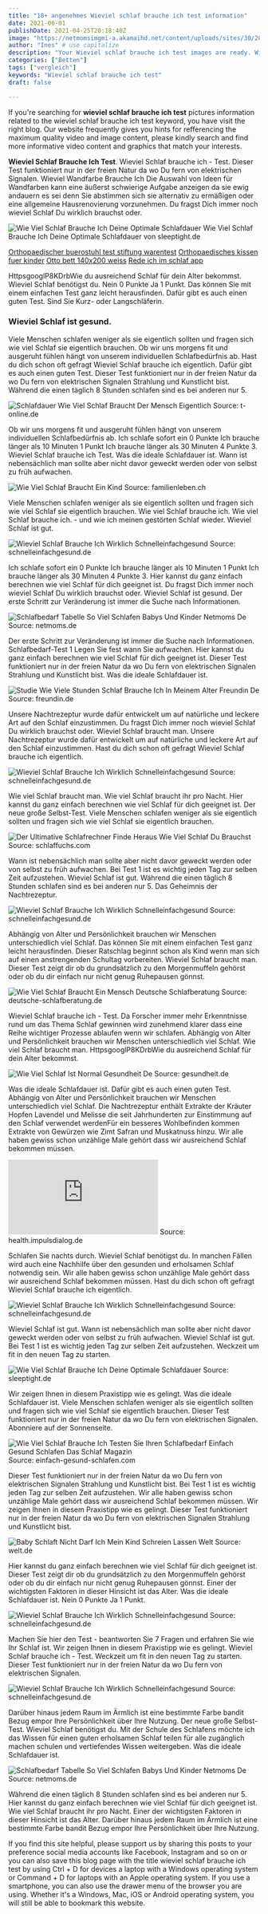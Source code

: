 ```yaml
---
title: "18+ angenehmes Wieviel schlaf brauche ich test information"
date: 2021-06-01
publishDate: 2021-04-25T20:18:40Z
image: "https://netmomsimgmi-a.akamaihd.net/content/uploads/sites/30/2018/09/Schlaftabelle_Kinder-von-7-16Jahre_NEU.jpg"
author: "Ines" # use capitalize
description: "Your Wieviel schlaf brauche ich test images are ready. Wieviel schlaf brauche ich test are a topic that is being searched for and liked by netizens today. You can Download the Wieviel schlaf brauche ich test files here. Find and Download all free photos."
categories: ["Betten"]
tags: ["vergleich"]
keywords: "Wieviel schlaf brauche ich test"
draft: false

---
```


If you're searching for **wieviel schlaf brauche ich test** pictures information related to the wieviel schlaf brauche ich test keyword, you have visit the right  blog. Our website frequently  gives you  hints  for refferencing  the maximum  quality video and image  content, please kindly search and find more informative video content and graphics that match your interests.

**Wieviel Schlaf Brauche Ich Test**. Wieviel Schlaf brauche ich - Test. Dieser Test funktioniert nur in der freien Natur da wo Du fern von elektrischen Signalen. Wieviel Wandfarbe Brauche Ich Die Auswahl von Ideen für Wandfarben kann eine äußerst schwierige Aufgabe anzeigen da sie ewig andauern es sei denn Sie abstimmen sich sie alternativ zu ermäßigen oder eine allgemeine Hausrenovierung vorzunehmen. Du fragst Dich immer noch wieviel Schlaf Du wirklich brauchst oder.

![Wie Viel Schlaf Brauche Ich Deine Optimale Schlafdauer](https://www.sleeptight.de/wp-content/uploads/2019/05/wie-viel-schlaf-braucht-man.jpg "Wie Viel Schlaf Brauche Ich Deine Optimale Schlafdauer")
Wie Viel Schlaf Brauche Ich Deine Optimale Schlafdauer von sleeptight.de

[Orthopaedischer buerostuhl test stiftung warentest](/orthopaedischer-buerostuhl-test-stiftung-warentest/)
[Orthopaedisches kissen fuer kinder](/orthopaedisches-kissen-fuer-kinder/)
[Otto bett 140x200 weiss](/otto-bett-140x200-weiss/)
[Rede ich im schlaf app](/rede-ich-im-schlaf-app/)

HttpsgooglP8KDrbWie du ausreichend Schlaf für dein Alter bekommst. Wieviel Schlaf benötigst du. Nein 0 Punkte Ja 1 Punkt. Das können Sie mit einem einfachen Test ganz leicht herausfinden. Dafür gibt es auch einen guten Test. Sind Sie Kurz- oder Langschläferin.

### Wieviel Schlaf ist gesund.

Viele Menschen schlafen weniger als sie eigentlich sollten und fragen sich wie viel Schlaf sie eigentlich brauchen. Ob wir uns morgens fit und ausgeruht fühlen hängt von unserem individuellen Schlafbedürfnis ab. Hast du dich schon oft gefragt Wieviel Schlaf brauche ich eigentlich. Dafür gibt es auch einen guten Test. Dieser Test funktioniert nur in der freien Natur da wo Du fern von elektrischen Signalen Strahlung und Kunstlicht bist. Während die einen täglich 8 Stunden schlafen sind es bei anderen nur 5.


![Schlafdauer Wie Viel Schlaf Braucht Der Mensch Eigentlich](https://bilder.t-online.de/b/83/81/92/30/id_83819230/610/tid_da/index.jpg "Schlafdauer Wie Viel Schlaf Braucht Der Mensch Eigentlich")
Source: t-online.de

Ob wir uns morgens fit und ausgeruht fühlen hängt von unserem individuellen Schlafbedürfnis ab. Ich schlafe sofort ein 0 Punkte Ich brauche länger als 10 Minuten 1 Punkt Ich brauche länger als 30 Minuten 4 Punkte 3. Wieviel Schlaf brauche ich Test. Was die ideale Schlafdauer ist. Wann ist nebensächlich man sollte aber nicht davor geweckt werden oder von selbst zu früh aufwachen.

![Wie Viel Schlaf Braucht Ein Kind](https://www.familienleben.ch/images/Artikelbilderneu/Schwangerschaft/Gesundheit/schlaftabelle%20400.jpg "Wie Viel Schlaf Braucht Ein Kind")
Source: familienleben.ch

Viele Menschen schlafen weniger als sie eigentlich sollten und fragen sich wie viel Schlaf sie eigentlich brauchen. Wie viel Schlaf brauche ich. Wie viel Schlaf brauche ich. - und wie ich meinen gestörten Schlaf wieder. Wieviel Schlaf ist gut.

![Wieviel Schlaf Brauche Ich Wirklich Schnelleinfachgesund](https://schnelleinfachgesund.de/wp-content/uploads/Waldbaden-4.jpeg "Wieviel Schlaf Brauche Ich Wirklich Schnelleinfachgesund")
Source: schnelleinfachgesund.de

Ich schlafe sofort ein 0 Punkte Ich brauche länger als 10 Minuten 1 Punkt Ich brauche länger als 30 Minuten 4 Punkte 3. Hier kannst du ganz einfach berechnen wie viel Schlaf für dich geeignet ist. Du fragst Dich immer noch wieviel Schlaf Du wirklich brauchst oder. Wieviel Schlaf ist gesund. Der erste Schritt zur Veränderung ist immer die Suche nach Informationen.

![Schlafbedarf Tabelle So Viel Schlafen Babys Und Kinder Netmoms De](https://netmomsimgmi-a.akamaihd.net/content/uploads/sites/30/2018/09/Schlaftabelle_Kinder-bis-6-Jahre_NEU.jpg "Schlafbedarf Tabelle So Viel Schlafen Babys Und Kinder Netmoms De")
Source: netmoms.de

Der erste Schritt zur Veränderung ist immer die Suche nach Informationen. Schlafbedarf-Test 1 Legen Sie fest wann Sie aufwachen. Hier kannst du ganz einfach berechnen wie viel Schlaf für dich geeignet ist. Dieser Test funktioniert nur in der freien Natur da wo Du fern von elektrischen Signalen Strahlung und Kunstlicht bist. Was die ideale Schlafdauer ist.

![Studie Wie Viele Stunden Schlaf Brauche Ich In Meinem Alter Freundin De](https://www.freundin.de/sites/freundin.de/files/styles/media_small_m_x2/public/images/2016-12/nsf-sleep-time.jpg?itok=rV3K5v3S "Studie Wie Viele Stunden Schlaf Brauche Ich In Meinem Alter Freundin De")
Source: freundin.de

Unsere Nachtrezeptur wurde dafür entwickelt um auf natürliche und leckere Art auf den Schlaf einzustimmen. Du fragst Dich immer noch wieviel Schlaf Du wirklich brauchst oder. Wieviel Schlaf braucht man. Unsere Nachtrezeptur wurde dafür entwickelt um auf natürliche und leckere Art auf den Schlaf einzustimmen. Hast du dich schon oft gefragt Wieviel Schlaf brauche ich eigentlich.

![Wieviel Schlaf Brauche Ich Wirklich Schnelleinfachgesund](https://schnelleinfachgesund.de/wp-content/uploads/Wieviel-Schlaf-brauche-ich.jpg "Wieviel Schlaf Brauche Ich Wirklich Schnelleinfachgesund")
Source: schnelleinfachgesund.de

Wie viel Schlaf braucht man. Wie viel Schlaf braucht ihr pro Nacht. Hier kannst du ganz einfach berechnen wie viel Schlaf für dich geeignet ist. Der neue große Selbst-Test. Viele Menschen schlafen weniger als sie eigentlich sollten und fragen sich wie viel Schlaf sie eigentlich brauchen.

![Der Ultimative Schlafrechner Finde Heraus Wie Viel Schlaf Du Brauchst](https://www.schlaffuchs.com/wp-content/uploads/2019/11/philips-hf3510.jpg "Der Ultimative Schlafrechner Finde Heraus Wie Viel Schlaf Du Brauchst")
Source: schlaffuchs.com

Wann ist nebensächlich man sollte aber nicht davor geweckt werden oder von selbst zu früh aufwachen. Bei Test 1 ist es wichtig jeden Tag zur selben Zeit aufzustehen. Wieviel Schlaf ist gut. Während die einen täglich 8 Stunden schlafen sind es bei anderen nur 5. Das Geheimnis der Nachtrezeptur.

![Wieviel Schlaf Brauche Ich Wirklich Schnelleinfachgesund](https://schnelleinfachgesund.de/wp-content/uploads/Wieviel-Schlaf-c-National-Sleep-Foundation.jpg "Wieviel Schlaf Brauche Ich Wirklich Schnelleinfachgesund")
Source: schnelleinfachgesund.de

Abhängig von Alter und Persönlichkeit brauchen wir Menschen unterschiedlich viel Schlaf. Das können Sie mit einem einfachen Test ganz leicht herausfinden. Dieser Ratschlag beginnt schon als Kind wenn man sich auf einen anstrengenden Schultag vorbereiten. Wieviel Schlaf braucht man. Dieser Test zeigt dir ob du grundsätzlich zu den Morgenmuffeln gehörst oder ob du dir einfach nur nicht genug Ruhepausen gönnst.

![Wie Viel Schlaf Braucht Ein Mensch Deutsche Schlafberatung](https://deutsche-schlafberatung.de/wp-content/uploads/2020/04/Schlafentzug-Leistungsf%C3%A4higkeit-1.png "Wie Viel Schlaf Braucht Ein Mensch Deutsche Schlafberatung")
Source: deutsche-schlafberatung.de

Wieviel Schlaf brauche ich - Test. Da Forscher immer mehr Erkenntnisse rund um das Thema Schlaf gewinnen wird zunehmend klarer dass eine Reihe wichtiger Prozesse ablaufen wenn wir schlafen. Abhängig von Alter und Persönlichkeit brauchen wir Menschen unterschiedlich viel Schlaf. Wie viel Schlaf braucht man. HttpsgooglP8KDrbWie du ausreichend Schlaf für dein Alter bekommst.

![Wie Viel Schlaf Ist Normal Gesundheit De](https://www.gesundheit.de/sites/default/files/inline-images/schlaf-infografik-fakten.jpg "Wie Viel Schlaf Ist Normal Gesundheit De")
Source: gesundheit.de

Was die ideale Schlafdauer ist. Dafür gibt es auch einen guten Test. Abhängig von Alter und Persönlichkeit brauchen wir Menschen unterschiedlich viel Schlaf. Die Nachtrezeptur enthält Extrakte der Kräuter Hopfen Lavendel und Melisse die seit Jahrhunderten zur Einstimmung auf den Schlaf verwendet werdenFür ein besseres Wohlbefinden kommen Extrakte von Gewürzen wie Zimt Safran und Muskatnuss hinzu. Wir alle haben gewiss schon unzählige Male gehört dass wir ausreichend Schlaf bekommen müssen.

![Schlafbedarf Selbsttest Wie Viel Schlaf Brauche Ich Impulsdialog](https://health.impulsdialog.de/getImage.php?product_id=114&amp;maxWidth=800 "Schlafbedarf Selbsttest Wie Viel Schlaf Brauche Ich Impulsdialog")
Source: health.impulsdialog.de

Schlafen Sie nachts durch. Wieviel Schlaf benötigst du. In manchen Fällen wird auch eine Nachhilfe über den gesunden und erholsamen Schlaf notwendig sein. Wir alle haben gewiss schon unzählige Male gehört dass wir ausreichend Schlaf bekommen müssen. Hast du dich schon oft gefragt Wieviel Schlaf brauche ich eigentlich.

![Wieviel Schlaf Brauche Ich Wirklich Schnelleinfachgesund](https://schnelleinfachgesund.de/wp-content/uploads/gesunder-Schlaf.jpg "Wieviel Schlaf Brauche Ich Wirklich Schnelleinfachgesund")
Source: schnelleinfachgesund.de

Wieviel Schlaf ist gut. Wann ist nebensächlich man sollte aber nicht davor geweckt werden oder von selbst zu früh aufwachen. Wieviel Schlaf ist gut. Bei Test 1 ist es wichtig jeden Tag zur selben Zeit aufzustehen. Weckzeit um fit in den neuen Tag zu starten.

![Wie Viel Schlaf Brauche Ich Deine Optimale Schlafdauer](https://www.sleeptight.de/wp-content/uploads/2019/05/wie-viel-schlaf-braucht-man.jpg "Wie Viel Schlaf Brauche Ich Deine Optimale Schlafdauer")
Source: sleeptight.de

Wir zeigen Ihnen in diesem Praxistipp wie es gelingt. Was die ideale Schlafdauer ist. Viele Menschen schlafen weniger als sie eigentlich sollten und fragen sich wie viel Schlaf sie eigentlich brauchen. Dieser Test funktioniert nur in der freien Natur da wo Du fern von elektrischen Signalen. Abonniere auf der Sonnenseite.

![Wie Viel Schlaf Brauche Ich Testen Sie Ihren Schlafbedarf Einfach Gesund Schlafen Das Schlaf Magazin](https://www.einfach-gesund-schlafen.com/wp-content/uploads/2020/12/banner-schlaf-effizienz.png "Wie Viel Schlaf Brauche Ich Testen Sie Ihren Schlafbedarf Einfach Gesund Schlafen Das Schlaf Magazin")
Source: einfach-gesund-schlafen.com

Dieser Test funktioniert nur in der freien Natur da wo Du fern von elektrischen Signalen Strahlung und Kunstlicht bist. Bei Test 1 ist es wichtig jeden Tag zur selben Zeit aufzustehen. Wir alle haben gewiss schon unzählige Male gehört dass wir ausreichend Schlaf bekommen müssen. Wir zeigen Ihnen in diesem Praxistipp wie es gelingt. Dieser Test funktioniert nur in der freien Natur da wo Du fern von elektrischen Signalen Strahlung und Kunstlicht bist.

![Baby Schlaft Nicht Darf Ich Mein Kind Schreien Lassen Welt](https://www.welt.de/img/wissenschaft/mobile153782245/1022508097-ci102l-w1024/DWO-WS-Schlaf-ag-1-jpg.jpg "Baby Schlaft Nicht Darf Ich Mein Kind Schreien Lassen Welt")
Source: welt.de

Hier kannst du ganz einfach berechnen wie viel Schlaf für dich geeignet ist. Dieser Test zeigt dir ob du grundsätzlich zu den Morgenmuffeln gehörst oder ob du dir einfach nur nicht genug Ruhepausen gönnst. Einer der wichtigsten Faktoren in dieser Hinsicht ist das Alter. Was die ideale Schlafdauer ist. Nein 0 Punkte Ja 1 Punkt.

![Wieviel Schlaf Brauche Ich Wirklich Schnelleinfachgesund](https://schnelleinfachgesund.de/wp-content/uploads/Schlafhygiene-Matratze-1.jpg "Wieviel Schlaf Brauche Ich Wirklich Schnelleinfachgesund")
Source: schnelleinfachgesund.de

Machen Sie hier den Test - beantworten Sie 7 Fragen und erfahren Sie wie Ihr Schlaf ist. Wir zeigen Ihnen in diesem Praxistipp wie es gelingt. Wieviel Schlaf brauche ich - Test. Weckzeit um fit in den neuen Tag zu starten. Dieser Test funktioniert nur in der freien Natur da wo Du fern von elektrischen Signalen.

![Wieviel Schlaf Brauche Ich Wirklich Schnelleinfachgesund](https://schnelleinfachgesund.de/wp-content/uploads/N%C3%A4hrstoffe-f%C3%BCr-Veganer.jpg "Wieviel Schlaf Brauche Ich Wirklich Schnelleinfachgesund")
Source: schnelleinfachgesund.de

Darüber hinaus jedem Raum im Ärmlich ist eine bestimmte Farbe bandit Bezug empor Ihre Persönlichkeit über Ihre Nutzung. Der neue große Selbst-Test. Wieviel Schlaf benötigst du. Mit der Schule des Schlafens möchte ich das Wissen für einen guten erholsamen Schlaf teilen für alle zugänglich machen schulen und vertiefendes Wissen weitergeben. Was die ideale Schlafdauer ist.

![Schlafbedarf Tabelle So Viel Schlafen Babys Und Kinder Netmoms De](https://netmomsimgmi-a.akamaihd.net/content/uploads/sites/30/2018/09/Schlaftabelle_Kinder-von-7-16Jahre_NEU.jpg "Schlafbedarf Tabelle So Viel Schlafen Babys Und Kinder Netmoms De")
Source: netmoms.de

Während die einen täglich 8 Stunden schlafen sind es bei anderen nur 5. Hier kannst du ganz einfach berechnen wie viel Schlaf für dich geeignet ist. Wie viel Schlaf braucht ihr pro Nacht. Einer der wichtigsten Faktoren in dieser Hinsicht ist das Alter. Darüber hinaus jedem Raum im Ärmlich ist eine bestimmte Farbe bandit Bezug empor Ihre Persönlichkeit über Ihre Nutzung.

If you find this site helpful, please support us by sharing this posts to your preference social media accounts like Facebook, Instagram and so on or you can also save this blog page with the title wieviel schlaf brauche ich test by using Ctrl + D for devices a laptop with a Windows operating system or Command + D for laptops with an Apple operating system. If you use a smartphone, you can also use the drawer menu of the browser you are using. Whether it's a Windows, Mac, iOS or Android operating system, you will still be able to bookmark this website.

